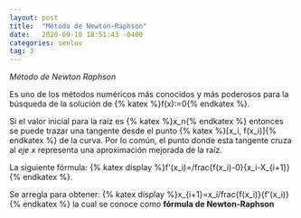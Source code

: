 ```yaml
---
layout: post
title:  "Método de Newton-Raphson"
date:   2020-09-10 18:51:43 -0400
categories: senluv
tag: 3
---
```

*Método de Newton Raphson*

Es uno de los métodos numéricos más conocidos y más poderosos para la búsqueda de la solución de {% katex %}f(x):=0{% endkatex %}.

Si el valor inicial para la raíz es {% katex %}x_n{% endkatex %} entonces se puede trazar una tangente desde el punto {% katex %}[x_i, f(x_i)]{% endkatex %} de la curva. Por lo común, el punto donde esta tangente cruza al *eje x* representa una aproximación mejorada de la raíz.


La siguiente fórmula:
{% katex display %}f'(x_i)=/frac{f(x_i)-0}{x_i-X_{i+1}}{% endkatex %}.

Se arregla para obtener:
{% katex display %}x_{i+1}=x_i/frac{f(x_i)}{f'(x_i)}{% endkatex %}
la cual se conoce como **fórmula de Newton-Raphson**
